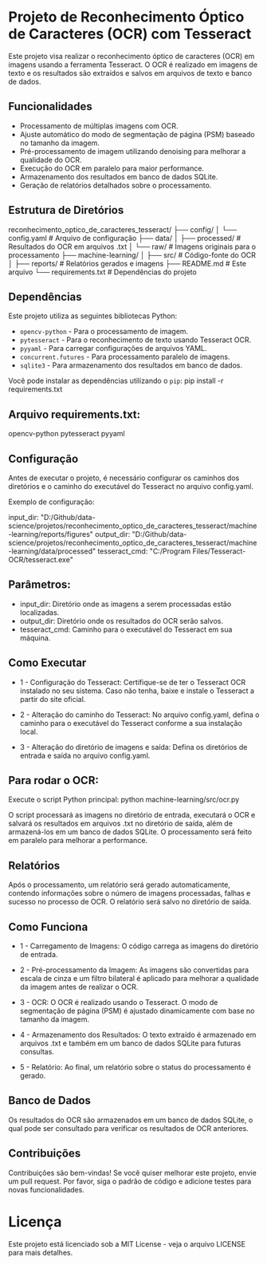 # Projeto de Reconhecimento Óptico de Caracteres (OCR) com Tesseract

Este projeto visa realizar o reconhecimento óptico de caracteres (OCR) em imagens usando a ferramenta Tesseract. O OCR é realizado em imagens de texto e os resultados são extraídos e salvos em arquivos de texto e banco de dados.

## Funcionalidades

- Processamento de múltiplas imagens com OCR.
- Ajuste automático do modo de segmentação de página (PSM) baseado no tamanho da imagem.
- Pré-processamento de imagem utilizando denoising para melhorar a qualidade do OCR.
- Execução do OCR em paralelo para maior performance.
- Armazenamento dos resultados em banco de dados SQLite.
- Geração de relatórios detalhados sobre o processamento.

## Estrutura de Diretórios

reconhecimento_optico_de_caracteres_tesseract/ ├── config/ │ └── config.yaml # Arquivo de configuração ├── data/ │ ├── processed/ # Resultados do OCR em arquivos .txt │ └── raw/ # Imagens originais para o processamento ├── machine-learning/ │ ├── src/ # Código-fonte do OCR │ ├── reports/ # Relatórios gerados e imagens ├── README.md # Este arquivo └── requirements.txt # Dependências do projeto


## Dependências

Este projeto utiliza as seguintes bibliotecas Python:

- `opencv-python` - Para o processamento de imagem.
- `pytesseract` - Para o reconhecimento de texto usando Tesseract OCR.
- `pyyaml` - Para carregar configurações de arquivos YAML.
- `concurrent.futures` - Para processamento paralelo de imagens.
- `sqlite3` - Para armazenamento dos resultados em banco de dados.

Você pode instalar as dependências utilizando o `pip`:
pip install -r requirements.txt

## Arquivo requirements.txt:
opencv-python
pytesseract
pyyaml

## Configuração
Antes de executar o projeto, é necessário configurar os caminhos dos diretórios e o caminho do executável do Tesseract no arquivo config.yaml.

Exemplo de configuração:

input_dir: "D:/Github/data-science/projetos/reconhecimento_optico_de_caracteres_tesseract/machine-learning/reports/figures"
output_dir: "D:/Github/data-science/projetos/reconhecimento_optico_de_caracteres_tesseract/machine-learning/data/processed"
tesseract_cmd: "C:/Program Files/Tesseract-OCR/tesseract.exe"

## Parâmetros:
- input_dir: Diretório onde as imagens a serem processadas estão localizadas.
- output_dir: Diretório onde os resultados do OCR serão salvos.
- tesseract_cmd: Caminho para o executável do Tesseract em sua máquina.

## Como Executar

- 1 - Configuração do Tesseract: Certifique-se de ter o Tesseract OCR instalado no seu sistema. Caso não tenha, baixe e instale o Tesseract a partir do site oficial.

- 2 - Alteração do caminho do Tesseract: No arquivo config.yaml, defina o caminho para o executável do Tesseract conforme a sua instalação local.

- 3 - Alteração do diretório de imagens e saída: Defina os diretórios de entrada e saída no arquivo config.yaml.

## Para rodar o OCR:
Execute o script Python principal:
python machine-learning/src/ocr.py

O script processará as imagens no diretório de entrada, executará o OCR e salvará os resultados em arquivos .txt no diretório de saída, além de armazená-los em um banco de dados SQLite. O processamento será feito em paralelo para melhorar a performance.

## Relatórios
Após o processamento, um relatório será gerado automaticamente, contendo informações sobre o número de imagens processadas, falhas e sucesso no processo de OCR. O relatório será salvo no diretório de saída.

## Como Funciona

- 1 - Carregamento de Imagens: O código carrega as imagens do diretório de entrada.

- 2 - Pré-processamento da Imagem: As imagens são convertidas para escala de cinza e um filtro bilateral é aplicado para melhorar a qualidade da imagem antes de realizar o OCR.

- 3 - OCR: O OCR é realizado usando o Tesseract. O modo de segmentação de página (PSM) é ajustado dinamicamente com base no tamanho da imagem.

- 4 - Armazenamento dos Resultados: O texto extraído é armazenado em arquivos .txt e também em um banco de dados SQLite para futuras consultas.

- 5 - Relatório: Ao final, um relatório sobre o status do processamento é gerado.

## Banco de Dados
Os resultados do OCR são armazenados em um banco de dados SQLite, o qual pode ser consultado para verificar os resultados de OCR anteriores.

## Contribuições
Contribuições são bem-vindas! Se você quiser melhorar este projeto, envie um pull request. Por favor, siga o padrão de código e adicione testes para novas funcionalidades.

# Licença
Este projeto está licenciado sob a MIT License - veja o arquivo LICENSE para mais detalhes.
